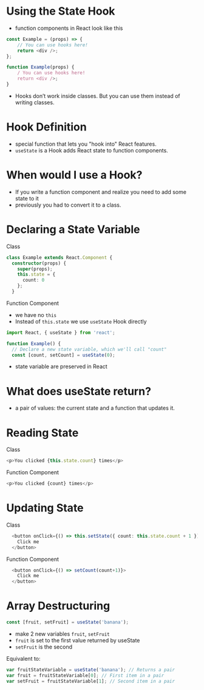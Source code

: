 # Using the State Hook

* function components in React look like this

```ts
const Example = (props) => {
    // You can use hooks here!
    return <div />;
};
```

```ts
function Example(props) {
    / You can use hooks here!
    return <div />;
}
```

* Hooks don’t work inside classes. But you can use them instead of writing classes.

# Hook Definition
* special function that lets you "hook into" React features.
* `useState` is a Hook adds React state to function components.

# When would I use a Hook?
* If you write a function component and realize you need to add some state to it
* previously you had to convert it to a class.

# Declaring a State Variable

Class

```ts
class Example extends React.Component {
  constructor(props) {
    super(props);
    this.state = {
      count: 0
    };
  }
```

Function Component
* we have no `this`
* Instead of `this.state` we use `useState` Hook directly

```ts
import React, { useState } from 'react';

function Example() {
  // Declare a new state variable, which we'll call "count"
  const [count, setCount] = useState(0);
```

* state variable are preserved in React

# What does useState return? 

* a pair of values: the current state and a function that updates it.

# Reading State

Class

```ts
<p>You clicked {this.state.count} times</p>
```

Function Component
```ts
<p>You clicked {count} times</p>
```

# Updating State

Class

```ts
  <button onClick={() => this.setState({ count: this.state.count + 1 })}>
    Click me
  </button>
```

Function Component

```ts
  <button onClick={() => setCount(count+1)}>
    Click me
  </button>
```

# Array Destructuring

```ts
const [fruit, setFruit] = useState('banana');
```

* make 2 new variables `fruit`, `setFruit`
* `fruit` is set to the first value returned by useState
* `setFruit` is the second

Equivalent to: 

```ts
var fruitStateVariable = useState('banana'); // Returns a pair
var fruit = fruitStateVariable[0]; // First item in a pair
var setFruit = fruitStateVariable[1]; // Second item in a pair
```